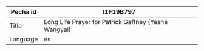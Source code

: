 |Pecha id | I1F19B797
| --- | --- 
|Title | Long Life Prayer for Patrick Gaffney (Yeshé Wangyal) 
|Language | es